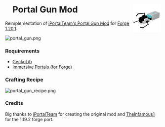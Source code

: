 <div id="toc"><img src=".github/logo.png" alt="Blom" width="90" align="right">
  <ul style="list-style: none">
    <summary>
      <h1>Portal Gun Mod</h1>
    </summary>
  </ul>
</div>


Reimplementation of [iPortalTeam's Portal Gun Mod](https://github.com/iPortalTeam/PortalGun) for [Forge](https://files.minecraftforge.net/) [1.20.1](https://minecraft.wiki/w/Java_Edition_1.20.1).

<img src="https://s2.loli.net/2023/03/19/mxdDAr76Y3RwV9B.png" alt="portal_gun.png" width="300"/>

### Requirements

- [GeckoLib](https://modrinth.com/mod/geckolib/version/LwI6czff)
- [Immersive Portals (for Forge)](https://modrinth.com/mod/immersive-portals-neoforge/version/3.0.0)

### Crafting Recipe

<img src="https://s2.loli.net/2023/03/19/qz5fNVnZCgytJUX.png" alt="portal_gun_recipe.png" width="200"/>

### Credits

Big thanks to [iPortalTeam](https://github.com/iPortalTeam) for creating the original mod and 
[Thelnfamous1](https://github.com/Thelnfamous1/PortalGun/) for the 1.19.2 forge port.